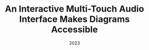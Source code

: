 ---
title: "An Interactive Multi-Touch Audio Interface Makes Diagrams Accessible"
collection: publications
permalink: /publication/2023-TADA-GI
excerpt: 'This demo presents a work-in-progress interactive multi-touch audio interface for making diagrams accessible to people with visual impairments.'
date: 2023
venue: 'Graphics Interface Conference 2023'
paperurl: "https://drive.google.com/file/d/178XK2DlbLGlIqAbKpO0lKBNY5YYq1eMl/view?usp=drive_link"
citation: 'Zhao, Y., Nacenta, M., & Somanath, S. (2023). "An Interactive Multi-Touch Audio Interface Makes Diagrams Accessible to People with Visual Impairments." Graphics Interface Conference 2023. (ACM GI, demo presentation, won Best Demonstration Award).'
---